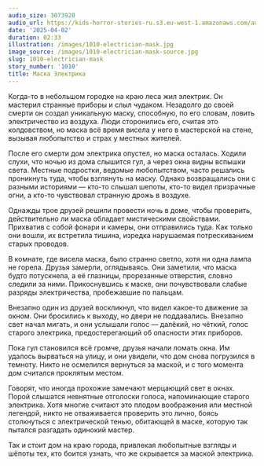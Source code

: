 ```yaml
---
audio_size: 3073920
audio_url: https://kids-horror-stories-ru.s3.eu-west-1.amazonaws.com/audio/1010-electrician-mask.mp3
date: '2025-04-02'
duration: 02:33
illustration: /images/1010-electrician-mask.jpg
image_source: /images/1010-electrician-mask-source.jpg
slug: 1010-electrician-mask
story_number: '1010'
title: Маска Электрика
---
```


Когда-то в небольшом городке на краю леса жил электрик. Он мастерил странные приборы и слыл чудаком. Незадолго до своей смерти он создал уникальную маску, способную, по его словам, ловить электричество из воздуха. Люди сторонились его, считая это колдовством, но маска всё время висела у него в мастерской на стене, вызывая любопытство и страх у местных жителей.

После его смерти дом электрика опустел, но маска осталась. Ходили слухи, что ночью из дома слышится гул, а через окна видны вспышки света. Местные подростки, ведомые любопытством, часто решались проникнуть туда, чтобы взглянуть на маску. Однако возвращались они с разными историями — кто-то слышал шепоты, кто-то видел призрачные огни, а кто-то чувствовал странную дрожь в воздухе.

Однажды трое друзей решили провести ночь в доме, чтобы проверить, действительно ли маска обладает мистическими свойствами. Прихватив с собой фонари и камеры, они отправились туда. Как только они вошли, их встретила тишина, изредка нарушаемая потрескиванием старых проводов.

В комнате, где висела маска, было странно светло, хотя ни одна лампа не горела. Друзья замерли, оглядываясь. Они заметили, что маска будто потускнела, а её глазницы, прорезанные отверстия, словно следили за ними. Прикоснувшись к маске, они почувствовали слабые разряды электричества, пробежавшие по пальцам.

Внезапно один из друзей воскликнул, что видел какое-то движение за окном. Они бросились к выходу, но двери не поддавались. Внезапно свет начал мигать, и они услышали голос — далёкий, но чёткий, голос старого электрика, предостерегающий об опасности этих приборов.

Пока гул становился всё громче, друзья начали ломать окна. Им удалось вырваться на улицу, и они увидели, что дом снова погрузился в темноту. Никто не осмелился вернуться за маской, и с того момента дом считался проклятым местом.

Говорят, что иногда прохожие замечают мерцающий свет в окнах. Порой слышатся невнятные отголоски голоса, напоминающие старого электрика. Хотя многие считают это плодом воображения или местной легендой, никто не отваживается проверить это лично, боясь столкнуться с электрической тенью, обитающей в маске, которую так пытался разгадать одинокий мастер.

Так и стоит дом на краю города, привлекая любопытные взгляды и шёпоты тех, кто боится узнать, что же скрывается за маской электрика.